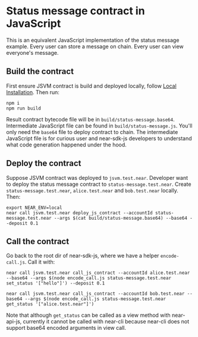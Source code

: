 # Status message contract in JavaScript

This is an equivalent JavaScript implementation of the status message example. Every user can store a message on chain. Every user can view everyone's message.

## Build the contract

First ensure JSVM contract is build and deployed locally, follow [Local Installation](https://github.com/near/near-sdk-js#local-installation). Then run:
```
npm i
npm run build
```

Result contract bytecode file will be in `build/status-message.base64`. Intermediate JavaScript file can be found in `build/status-message.js`. You'll only need the `base64` file to deploy contract to chain. The intermediate JavaScript file is for curious user and near-sdk-js developers to understand what code generation happened under the hood.

## Deploy the contract

Suppose JSVM contract was deployed to `jsvm.test.near`. Developer want to deploy the status message contract to `status-message.test.near`. Create `status-message.test.near`, `alice.test.near` and `bob.test.near` locally. Then:

```
export NEAR_ENV=local
near call jsvm.test.near deploy_js_contract --accountId status-message.test.near --args $(cat build/status-message.base64) --base64 --deposit 0.1
```

## Call the contract
Go back to the root dir of near-sdk-js, where we have a helper `encode-call.js`. Call it with:

```
near call jsvm.test.near call_js_contract --accountId alice.test.near --base64 --args $(node encode_call.js status-message.test.near set_status '["hello"]') --deposit 0.1

near call jsvm.test.near call_js_contract --accountId bob.test.near --base64 --args $(node encode_call.js status-message.test.near get_status '["alice.test.near"]')
```

Note that although `get_status` can be called as a view method with near-api-js, currently it cannot be called with near-cli because near-cli does not support base64 encoded arguments in view call. 